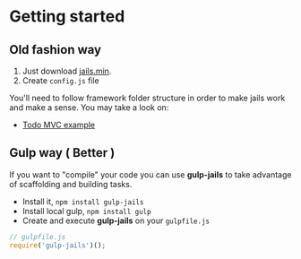 # Getting started

## Old fashion way

1. Just download [jails.min](https://github.com/Javiani/Jails/blob/master/source/jails.min.js).
2. Create `config.js` file

You'll need to follow framework folder structure in order to make jails work and make a sense.
You may take a look on:

- [Todo MVC example](//jails-org.github.io/Jails/todomvc/)

## Gulp way ( Better )

If you want to "compile" your code you can use **gulp-jails** to take advantage of scaffolding and building tasks.

- Install it, `npm install gulp-jails`
- Install local gulp, `npm install gulp`
- Create and execute **gulp-jails** on your `gulpfile.js`


```js
// gulpfile.js
require('gulp-jails')();
```

